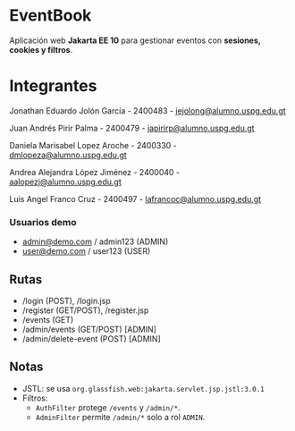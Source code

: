 # EventBook 

Aplicación web **Jakarta EE 10** para gestionar eventos con **sesiones, cookies y filtros**.

# Integrantes

Jonathan Eduardo Jolón García - 2400483 - jejolong@alumno.uspg.edu.gt

Juan Andrés Pirir Palma - 2400479 - japirirp@alumno.uspg.edu.gt

Daniela Marisabel Lopez Aroche - 2400330 - dmlopeza@alumno.uspg.edu.gt

Andrea Alejandra López Jiménez - 2400040 - aalopezj@alumno.uspg.edu.gt

Luis Angel Franco Cruz - 2400497 - lafrancoc@alumno.uspg.edu.gt




### Usuarios demo
- admin@demo.com / admin123  (ADMIN)
- user@demo.com  / user123   (USER)

## Rutas
- /login (POST), /login.jsp
- /register (GET/POST), /register.jsp
- /events (GET)
- /admin/events (GET/POST)  [ADMIN]
- /admin/delete-event (POST) [ADMIN]

## Notas
- JSTL: se usa `org.glassfish.web:jakarta.servlet.jsp.jstl:3.0.1`
- Filtros:
  - `AuthFilter` protege `/events` y `/admin/*`.
  - `AdminFilter` permite `/admin/*` solo a rol `ADMIN`.
